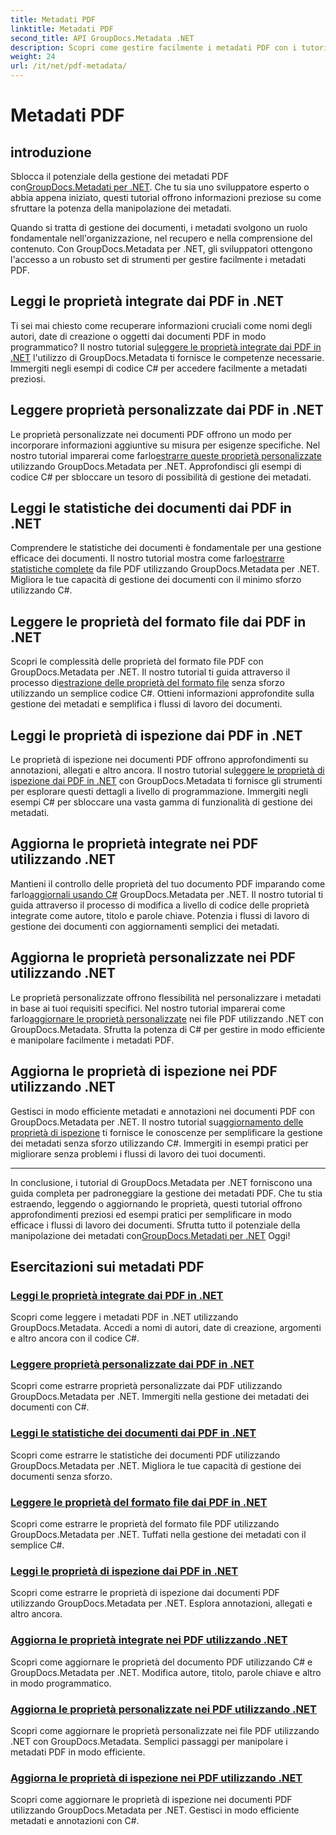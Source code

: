 ```yaml
---
title: Metadati PDF
linktitle: Metadati PDF
second_title: API GroupDocs.Metadata .NET
description: Scopri come gestire facilmente i metadati PDF con i tutorial di GroupDocs.Metadata per .NET. Accedi alle proprietà integrate e personalizzate con il codice C#.
weight: 24
url: /it/net/pdf-metadata/
---
```


# Metadati PDF

## introduzione

 Sblocca il potenziale della gestione dei metadati PDF con[GroupDocs.Metadati per .NET](https://www.groupdocs.com/products/metadata/net). Che tu sia uno sviluppatore esperto o abbia appena iniziato, questi tutorial offrono informazioni preziose su come sfruttare la potenza della manipolazione dei metadati.

Quando si tratta di gestione dei documenti, i metadati svolgono un ruolo fondamentale nell'organizzazione, nel recupero e nella comprensione del contenuto. Con GroupDocs.Metadata per .NET, gli sviluppatori ottengono l'accesso a un robusto set di strumenti per gestire facilmente i metadati PDF.

## Leggi le proprietà integrate dai PDF in .NET

 Ti sei mai chiesto come recuperare informazioni cruciali come nomi degli autori, date di creazione o oggetti dai documenti PDF in modo programmatico? Il nostro tutorial su[leggere le proprietà integrate dai PDF in .NET](./read-built-in-properties-pdfs/) l'utilizzo di GroupDocs.Metadata ti fornisce le competenze necessarie. Immergiti negli esempi di codice C# per accedere facilmente a metadati preziosi.


## Leggere proprietà personalizzate dai PDF in .NET

 Le proprietà personalizzate nei documenti PDF offrono un modo per incorporare informazioni aggiuntive su misura per esigenze specifiche. Nel nostro tutorial imparerai come farlo[estrarre queste proprietà personalizzate](./read-custom-properties-pdfs/) utilizzando GroupDocs.Metadata per .NET. Approfondisci gli esempi di codice C# per sbloccare un tesoro di possibilità di gestione dei metadati.


## Leggi le statistiche dei documenti dai PDF in .NET

 Comprendere le statistiche dei documenti è fondamentale per una gestione efficace dei documenti. Il nostro tutorial mostra come farlo[estrarre statistiche complete](./read-document-statistics-pdfs/) da file PDF utilizzando GroupDocs.Metadata per .NET. Migliora le tue capacità di gestione dei documenti con il minimo sforzo utilizzando C#.

## Leggere le proprietà del formato file dai PDF in .NET

Scopri le complessità delle proprietà del formato file PDF con GroupDocs.Metadata per .NET. Il nostro tutorial ti guida attraverso il processo di[estrazione delle proprietà del formato file](./read-file-format-properties-pdfs/) senza sforzo utilizzando un semplice codice C#. Ottieni informazioni approfondite sulla gestione dei metadati e semplifica i flussi di lavoro dei documenti.

## Leggi le proprietà di ispezione dai PDF in .NET

 Le proprietà di ispezione nei documenti PDF offrono approfondimenti su annotazioni, allegati e altro ancora. Il nostro tutorial su[leggere le proprietà di ispezione dai PDF in .NET](./read-inspection-properties-pdfs/) con GroupDocs.Metadata ti fornisce gli strumenti per esplorare questi dettagli a livello di programmazione. Immergiti negli esempi C# per sbloccare una vasta gamma di funzionalità di gestione dei metadati.

## Aggiorna le proprietà integrate nei PDF utilizzando .NET

 Mantieni il controllo delle proprietà del tuo documento PDF imparando come farlo[aggiornali usando C#](./update-built-in-properties-pdfs/) GroupDocs.Metadata per .NET. Il nostro tutorial ti guida attraverso il processo di modifica a livello di codice delle proprietà integrate come autore, titolo e parole chiave. Potenzia i flussi di lavoro di gestione dei documenti con aggiornamenti semplici dei metadati.

## Aggiorna le proprietà personalizzate nei PDF utilizzando .NET

 Le proprietà personalizzate offrono flessibilità nel personalizzare i metadati in base ai tuoi requisiti specifici. Nel nostro tutorial imparerai come farlo[aggiornare le proprietà personalizzate](./update-custom-properties-pdfs/) nei file PDF utilizzando .NET con GroupDocs.Metadata. Sfrutta la potenza di C# per gestire in modo efficiente e manipolare facilmente i metadati PDF.

## Aggiorna le proprietà di ispezione nei PDF utilizzando .NET

 Gestisci in modo efficiente metadati e annotazioni nei documenti PDF con GroupDocs.Metadata per .NET. Il nostro tutorial su[aggiornamento delle proprietà di ispezione](./update-inspection-properties-pdfs/) ti fornisce le conoscenze per semplificare la gestione dei metadati senza sforzo utilizzando C#. Immergiti in esempi pratici per migliorare senza problemi i flussi di lavoro dei tuoi documenti.

----

In conclusione, i tutorial di GroupDocs.Metadata per .NET forniscono una guida completa per padroneggiare la gestione dei metadati PDF. Che tu stia estraendo, leggendo o aggiornando le proprietà, questi tutorial offrono approfondimenti preziosi ed esempi pratici per semplificare in modo efficace i flussi di lavoro dei documenti. Sfrutta tutto il potenziale della manipolazione dei metadati con[GroupDocs.Metadati per .NET](https://www.groupdocs.com/products/metadata/net) Oggi!
## Esercitazioni sui metadati PDF
### [Leggi le proprietà integrate dai PDF in .NET](./read-built-in-properties-pdfs/)
Scopri come leggere i metadati PDF in .NET utilizzando GroupDocs.Metadata. Accedi a nomi di autori, date di creazione, argomenti e altro ancora con il codice C#.
### [Leggere proprietà personalizzate dai PDF in .NET](./read-custom-properties-pdfs/)
Scopri come estrarre proprietà personalizzate dai PDF utilizzando GroupDocs.Metadata per .NET. Immergiti nella gestione dei metadati dei documenti con C#.
### [Leggi le statistiche dei documenti dai PDF in .NET](./read-document-statistics-pdfs/)
Scopri come estrarre le statistiche dei documenti PDF utilizzando GroupDocs.Metadata per .NET. Migliora le tue capacità di gestione dei documenti senza sforzo.
### [Leggere le proprietà del formato file dai PDF in .NET](./read-file-format-properties-pdfs/)
Scopri come estrarre le proprietà del formato file PDF utilizzando GroupDocs.Metadata per .NET. Tuffati nella gestione dei metadati con il semplice C#.
### [Leggi le proprietà di ispezione dai PDF in .NET](./read-inspection-properties-pdfs/)
Scopri come estrarre le proprietà di ispezione dai documenti PDF utilizzando GroupDocs.Metadata per .NET. Esplora annotazioni, allegati e altro ancora.
### [Aggiorna le proprietà integrate nei PDF utilizzando .NET](./update-built-in-properties-pdfs/)
Scopri come aggiornare le proprietà del documento PDF utilizzando C# e GroupDocs.Metadata per .NET. Modifica autore, titolo, parole chiave e altro in modo programmatico.
### [Aggiorna le proprietà personalizzate nei PDF utilizzando .NET](./update-custom-properties-pdfs/)
Scopri come aggiornare le proprietà personalizzate nei file PDF utilizzando .NET con GroupDocs.Metadata. Semplici passaggi per manipolare i metadati PDF in modo efficiente.
### [Aggiorna le proprietà di ispezione nei PDF utilizzando .NET](./update-inspection-properties-pdfs/)
Scopri come aggiornare le proprietà di ispezione nei documenti PDF utilizzando GroupDocs.Metadata per .NET. Gestisci in modo efficiente metadati e annotazioni con C#.